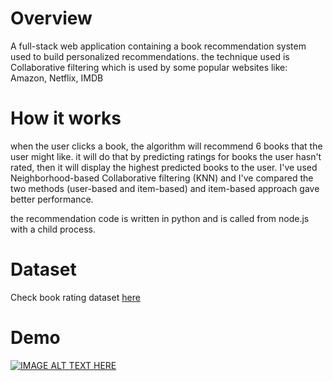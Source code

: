 # Overview
A full-stack web application containing a book recommendation system used to build personalized recommendations. the technique used is Collaborative filtering which is used by some popular websites like: Amazon, Netflix, IMDB

# How it works
when the user clicks a book, the algorithm will recommend 6 books that the user might like. it will do that by predicting ratings for books the user hasn't rated, then it will display the highest predicted books to the user. I've used  Neighborhood-based Collaborative filtering (KNN) and I've compared the two methods (user-based and item-based) and item-based approach gave better performance. 

the recommendation code is written in python and is called from node.js with a child process.

# Dataset
Check book rating dataset [here](https://www.kaggle.com/arashnic/book-recommendation-dataset?select=Books.csv)

# Demo

[![IMAGE ALT TEXT HERE](
https://img.youtube.com/vi/umTNKdxcNYo/0.jpg
)](https://www.youtube.com/watch?v=umTNKdxcNYo)


